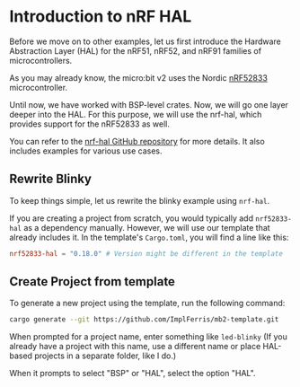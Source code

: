 # Introduction to nRF HAL

Before we move on to other examples, let us first introduce the Hardware Abstraction Layer (HAL) for the nRF51, nRF52, and nRF91 families of microcontrollers.

As you may already know, the micro:bit v2 uses the Nordic [nRF52833](https://www.nordicsemi.com/Products/nRF52833) microcontroller. 

Until now, we have worked with BSP-level crates. Now, we will go one layer deeper into the HAL. For this purpose, we will use the nrf-hal, which provides support for the nRF52833 as well.

You can refer to the [nrf-hal GitHub repository](https://github.com/nrf-rs/nrf-hal) for more details. It also includes examples for various use cases.

## Rewrite Blinky

To keep things simple, let us rewrite the blinky example using `nrf-hal`.

If you are creating a project from scratch, you would typically add `nrf52833-hal` as a dependency manually. However, we will use our template that already includes it. In the template's `Cargo.toml`, you will find a line like this:

```toml
nrf52833-hal = "0.18.0" # Version might be different in the template
```


## Create Project from template

To generate a new project using the template, run the following command:

```sh
cargo generate --git https://github.com/ImplFerris/mb2-template.git
```

When prompted for a project name, enter something like `led-blinky` (If you already have a project with this name, use a different name or place HAL-based projects in a separate folder, like I do.)

When it prompts to select "BSP" or "HAL", select the option "HAL".


